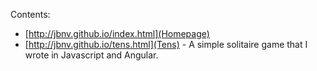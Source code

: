 Contents:
* [http://jbnv.github.io/index.html](Homepage)
* [http://jbnv.github.io/tens.html](Tens) - A simple solitaire game that I wrote in Javascript and Angular.